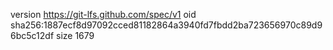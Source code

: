 version https://git-lfs.github.com/spec/v1
oid sha256:1887ecf8d97092cced81182864a3940fd7fbdd2ba723656970c89d96bc5c12df
size 1679
